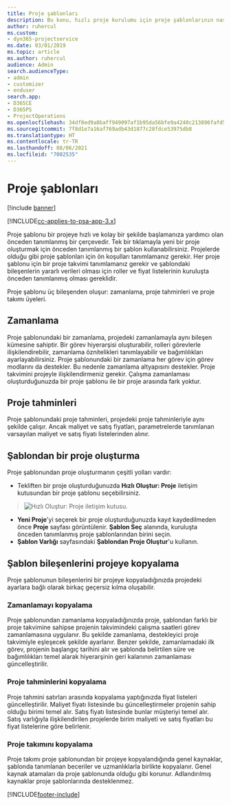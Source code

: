 ```yaml
---
title: Proje şablonları
description: Bu konu, hızlı proje kurulumu için proje şablonlarının nasıl kullanılacağı hakkında bilgi sağlar.
author: ruhercul
ms.custom:
- dyn365-projectservice
ms.date: 03/01/2019
ms.topic: article
ms.author: ruhercul
audience: Admin
search.audienceType:
- admin
- customizer
- enduser
search.app:
- D365CE
- D365PS
- ProjectOperations
ms.openlocfilehash: 34df8ed9a8baff949097af1b95da56bfe9a4240c213896fafd5c7dcfcf580b6c
ms.sourcegitcommit: 7f8d1e7a16af769adb43d1877c28fdce53975db8
ms.translationtype: HT
ms.contentlocale: tr-TR
ms.lasthandoff: 08/06/2021
ms.locfileid: "7002535"
---
```

# <a name="project-templates"></a>Proje şablonları 

[!include [banner](../includes/psa-now-project-operations.md)]

[!INCLUDE[cc-applies-to-psa-app-3.x](../includes/cc-applies-to-psa-app-3x.md)]

Proje şablonu bir projeye hızlı ve kolay bir şekilde başlamanıza yardımcı olan önceden tanımlanmış bir çerçevedir. Tek bir tıklamayla yeni bir proje oluşturmak için önceden tanımlanmış bir şablon kullanabilirsiniz. Projelerde olduğu gibi proje şablonları için ön koşulları tanımlamanız gerekir. Her proje şablonu için bir proje takvimi tanımlamanız gerekir ve şablondaki bileşenlerin yararlı verileri olması için roller ve fiyat listelerinin kuruluşta önceden tanımlanmış olması gereklidir.

Proje şablonu üç bileşenden oluşur: zamanlama, proje tahminleri ve proje takımı üyeleri.

## <a name="schedule"></a>Zamanlama

Proje şablonundaki bir zamanlama, projedeki zamanlamayla aynı bileşen kümesine sahiptir. Bir görev hiyerarşisi oluşturabilir, rolleri görevlerle ilişkilendirebilir, zamanlama öznitelikleri tanımlayabilir ve bağımlılıkları ayarlayabilirsiniz. Proje şablonundaki bir zamanlama her görev için görev modlarını da destekler. Bu nedenle zamanlama altyapısını destekler. Proje takvimini projeyle ilişkilendirmeniz gerekir. Çalışma zamanlaması oluşturduğunuzda bir proje şablonu ile bir proje arasında fark yoktur.

## <a name="project-estimates"></a>Proje tahminleri

Proje şablonundaki proje tahminleri, projedeki proje tahminleriyle aynı şekilde çalışır. Ancak maliyet ve satış fiyatları, parametrelerde tanımlanan varsayılan maliyet ve satış fiyatı listelerinden alınır.

## <a name="creating-a-project-from-a-template"></a>Şablondan bir proje oluşturma
 
Proje şablonundan proje oluşturmanın çeşitli yolları vardır:

- Tekliften bir proje oluşturduğunuzda **Hızlı Oluştur: Proje** iletişim kutusundan bir proje şablonu seçebilirsiniz.

> ![Hızlı Oluştur: Proje iletişim kutusu.](media/project-11.png)

- **Yeni Proje**'yi seçerek bir proje oluşturduğunuzda kayıt kaydedilmeden önce **Proje** sayfası görüntülenir. **Şablon Seç** alanında, kuruluşta önceden tanımlanmış proje şablonlarından birini seçin.
- **Şablon Varlığı** sayfasındaki **Şablondan Proje Oluştur**'u kullanın.

## <a name="copying-components-of-template-to-project"></a>Şablon bileşenlerini projeye kopyalama

Proje şablonunun bileşenlerini bir projeye kopyaladığınızda projedeki ayarlara bağlı olarak birkaç geçersiz kılma oluşabilir.

### <a name="copying-the-schedule"></a>Zamanlamayı kopyalama

Proje şablonundan zamanlama kopyaladığınızda proje, şablondan farklı bir proje takvimine sahipse projenin takvimindeki çalışma saatleri görev zamanlamasına uygulanır. Bu şekilde zamanlama, destekleyici proje takvimiyle eşleşecek şekilde ayarlanır. Benzer şekilde, zamanlamadaki ilk görev, projenin başlangıç tarihini alır ve şablonda belirtilen süre ve bağımlılıkları temel alarak hiyerarşinin geri kalanının zamanlaması güncelleştirilir. 

### <a name="copying-project-estimates"></a>Proje tahminlerini kopyalama 

Proje tahmini satırları arasında kopyalama yaptığınızda fiyat listeleri güncelleştirilir. Maliyet fiyatı listesinde bu güncelleştirmeler projenin sahip olduğu birimi temel alır. Satış fiyatı listesinde bunlar müşteriyi temel alır. Satış varlığıyla ilişkilendirilen projelerde birim maliyeti ve satış fiyatları bu fiyat listelerine göre belirlenir.

### <a name="copying-a-project-team"></a>Proje takımını kopyalama

Proje takımı proje şablonundan bir projeye kopyalandığında genel kaynaklar, şablonda tanımlanan beceriler ve uzmanlıklarla birlikte kopyalanır. Genel kaynak atamaları da proje şablonunda olduğu gibi korunur. Adlandırılmış kaynaklar proje şablonlarında desteklenmez.


[!INCLUDE[footer-include](../includes/footer-banner.md)]